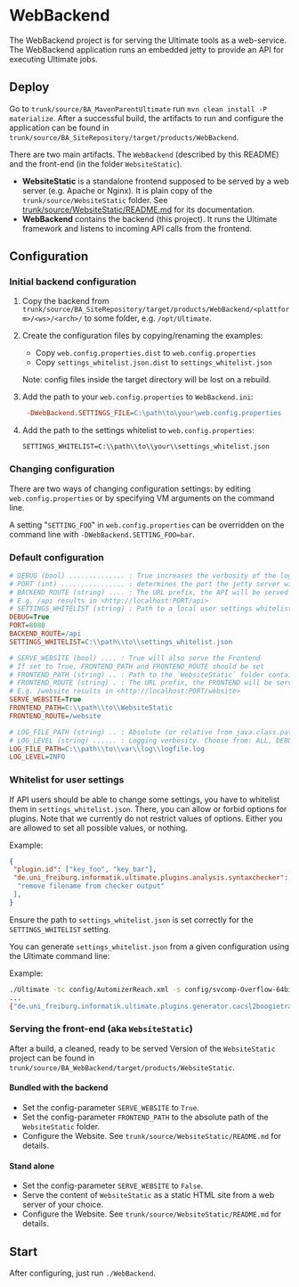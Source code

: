 # WebBackend

The WebBackend project is for serving the Ultimate tools as a web-service.
The WebBackend application runs an embedded jetty to provide an API for executing Ultimate jobs.

## Deploy
Go to `trunk/source/BA_MavenParentUltimate` run `mvn clean install -P materialize`.
After a successful build, the artifacts to run and configure the application can be found in `trunk/source/BA_SiteRepository/target/products/WebBackend`.

There are two main artifacts. The `WebBackend` (described by this README) and the front-end (in the folder `WebsiteStatic`).
* **WebsiteStatic** is a standalone frontend supposed to be served by a web server (e.g. Apache or Nginx). It is plain copy of the `trunk/source/WebsiteStatic` folder. See [trunk/source/WebsiteStatic/README.md](../WebsiteStatic/README.md) for its documentation.
* **WebBackend** contains the backend (this project). It runs the Ultimate framework and listens to incoming API calls from the frontend.

## Configuration

### Initial backend configuration
1. Copy the backend from `trunk/source/BA_SiteRepository/target/products/WebBackend/<plattform>/<ws>/<arch>/` to some folder, e.g. `/opt/Ultimate`.
2. Create the configuration files by copying/renaming the examples:
   * Copy `web.config.properties.dist` to `web.config.properties`
   * Copy `settings_whitelist.json.dist` to `settings_whitelist.json`
  
   Note: config files inside the target directory will be lost on a rebuild.
3. Add the path to your `web.config.properties` to `WebBackend.ini`:

   ```ini
    -DWebBackend.SETTINGS_FILE=C:\path\to\your\web.config.properties
   ```

4. Add the path to the settings whitelist to  `web.config.properties`:

   ```properties
   SETTINGS_WHITELIST=C:\\path\\to\\your\\settings_whitelist.json
   ```

### Changing configuration
There are two ways of changing configuration settings: by editing `web.config.properties` or by specifying VM arguments on the command line.

A setting "`SETTING_FOO`" in `web.config.properties` can be overridden on the command line with `-DWebBackend.SETTING_FOO=bar`.

### Default configuration

``` ini
# DEBUG (bool) .............. : True increases the verbosity of the logs
# PORT (int) ................ : determines the port the jetty server will be listening
# BACKEND_ROUTE (string) .... : The URL prefix, the API will be served at
# E.g. /api results in <http://localhost:PORT/api>
# SETTINGS_WHITELIST (string) : Path to a local user settings whitelist
DEBUG=True
PORT=8080
BACKEND_ROUTE=/api
SETTINGS_WHITELIST=C:\\path\\to\\settings_whitelist.json

# SERVE_WEBSITE (bool) .... : True will also serve the Frontend
# If set to True, FRONTEND_PATH and FRONTEND_ROUTE should be set
# FRONTEND_PATH (string) .. : Path to the `WebsiteStatic` folder containing the Frontend
# FRONTEND_ROUTE (string) . : The URL prefix, the FRONTEND will be served at
# E.g. /website results in <http://localhost:PORT/website>
SERVE_WEBSITE=True
FRONTEND_PATH=C:\\path\\to\\WebsiteStatic
FRONTEND_ROUTE=/website

# LOG_FILE_PATH (string) .. : Absolute (or relative from java.class.path) path to the log file (/dev/stdout and the like is also ok)
# LOG_LEVEL (string) ...... : Logging verbosity. Choose from: ALL, DEBUG, INFO, WARN, OFF
LOG_FILE_PATH=C:\\path\\to\\var\\log\\logfile.log
LOG_LEVEL=INFO
```

### Whitelist for user settings

If API users should be able to change some settings, you have to whitelist them in `settings_whitelist.json`.
There, you can allow or forbid options for plugins. Note that we currently do not restrict values of options. Either you are allowed to set all possible values, or nothing.

Example:

```json
{
 "plugin.id": ["key_foo", "key_bar"],
 "de.uni_freiburg.informatik.ultimate.plugins.analysis.syntaxchecker": [
  "remove filename from checker output"
 ],
}
```

Ensure the path to `settings_whitelist.json` is set correctly for the `SETTINGS_WHITELIST` setting.

You can generate `settings_whitelist.json` from a given configuration using the Ultimate command line:

Example:

``` bash
./Ultimate -tc config/AutomizerReach.xml -s config/svcomp-Overflow-64bit-Automizer_Default.epf -i dummy --generate-backend-json-from-delta
...
{"de.uni_freiburg.informatik.ultimate.plugins.generator.cacsl2boogietranslator":["Pointer base address is valid at dereference","Check if freed pointer was valid","Check unreachability of error function in SV-COMP mode","If two pointers are subtracted or compared they have the same base address","Check array bounds for arrays that are off heap","Use constant arrays","Check division by zero","Check absence of signed integer overflows","Overapproximate operations on floating types","Checked method. Library mode if empty.","Pointer to allocated memory at dereference"],"de.uni_freiburg.informatik.ultimate.boogie.procedureinliner":["Ignore calls to procedures called more than once"],"de.uni_freiburg.informatik.ultimate.plugins.generator.traceabstraction":["SMT solver","Looper check in Petri net analysis","Independence relation used for large block encoding in concurrent analysis","Compute Interpolants along a Counterexample","Command for external solver","Trace refinement strategy","Positions where we compute the Hoare Annotation","Automaton type used in concurrency analysis","Order on configurations for Petri net unfoldings"],"de.uni_freiburg.informatik.ultimate.plugins.blockencoding":["Use SBE","Create parallel compositions if possible"],"de.uni_freiburg.informatik.ultimate.plugins.generator.rcfgbuilder":["SMT solver","Size of a code block","Command for external solver"],"de.uni_freiburg.informatik.ultimate.core":["Log level for class"]} 
```

### Serving the front-end (aka `WebsiteStatic`)
After a build, a cleaned, ready to be served Version of the `WebsiteStatic` project can be found in `trunk/source/BA_WebBackend/target/products/WebsiteStatic`.

#### Bundled with the backend
* Set the config-parameter `SERVE_WEBSITE` to `True`.
* Set the config-parameter `FRONTEND_PATH` to the absolute path of the `WebsiteStatic` folder.
* Configure the Website. See `trunk/source/WebsiteStatic/README.md` for details.

#### Stand alone
* Set the config-parameter `SERVE_WEBSITE` to `False`.
* Serve the content of `WebsiteStatic` as a static HTML site from a web server of your choice.
* Configure the Website. See `trunk/source/WebsiteStatic/README.md` for details.

## Start
After configuring, just run `./WebBackend`.

